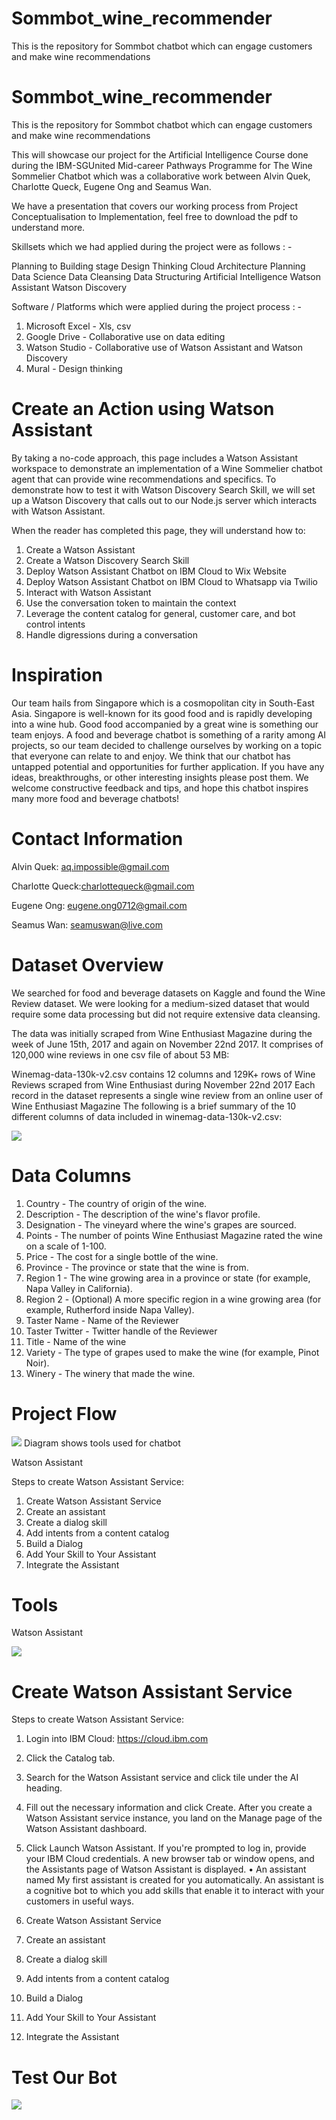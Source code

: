 # Sommbot_wine_recommender
This is the repository for Sommbot chatbot which can engage customers and make wine recommendations

# Sommbot_wine_recommender
This is the repository for Sommbot chatbot which can engage customers and make wine recommendations

This will showcase our project for the Artificial Intelligence Course done during the IBM-SGUnited Mid-career Pathways Programme for The Wine Sommelier Chatbot which was a collaborative work between Alvin Quek, Charlotte Queck, Eugene Ong and Seamus Wan. 

We have a presentation that covers our working process from Project Conceptualisation to Implementation, feel free to download the pdf to understand more. 

Skillsets which we had applied during the project were as follows : -

Planning to Building stage
Design Thinking
Cloud Architecture Planning
Data Science
Data Cleansing
Data Structuring
Artificial Intelligence
Watson Assistant
Watson Discovery

Software / Platforms which were applied during the project process : - 

1. Microsoft Excel - Xls, csv
2. Google Drive - Collaborative use on data editing 
4. Watson Studio - Collaborative use of Watson Assistant and Watson Discovery
5. Mural - Design thinking 

# Create an Action using Watson Assistant
By taking a no-code approach, this page includes a Watson Assistant workspace to demonstrate an implementation of a Wine Sommelier chatbot agent that can provide wine recommendations and specifics. To demonstrate how to test it with Watson Discovery Search Skill, we will set up a Watson Discovery that calls out to our Node.js server which interacts with Watson Assistant.

When the reader has completed this page, they will understand how to:
1. Create a Watson Assistant
2. Create a Watson Discovery Search Skill
3. Deploy Watson Assistant Chatbot on IBM Cloud to Wix Website 
4. Deploy Watson Assistant Chatbot on IBM Cloud to Whatsapp via Twilio
5. Interact with Watson Assistant
6. Use the conversation token to maintain the context
7. Leverage the content catalog for general, customer care, and bot control intents
8. Handle digressions during a conversation

# Inspiration
Our team hails from Singapore which is a cosmopolitan city in South-East Asia. Singapore is well-known for its good food and is rapidly developing into a wine hub. Good food accompanied by a great wine is something our team enjoys.
A food and beverage chatbot is something of a rarity among AI projects, so our team decided to challenge ourselves by working on a topic that everyone can relate to and enjoy.
We think that our chatbot has untapped potential and opportunities for further application. If you have any ideas, breakthroughs, or other interesting insights please post them.
We welcome constructive feedback and tips, and hope this chatbot inspires many more food and beverage chatbots!

# Contact Information
Alvin Quek: aq.impossible@gmail.com

Charlotte Queck:charlottequeck@gmail.com

Eugene Ong: eugene.ong0712@gmail.com

Seamus Wan: seamuswan@live.com
 
# Dataset Overview
We searched for food and beverage datasets on Kaggle and found the Wine Review dataset. We were looking for a medium-sized dataset that would require some data processing but did not require extensive data cleansing. 

The data was initially scraped from Wine Enthusiast Magazine during the week of June 15th, 2017 and again on November 22nd 2017. It comprises of 120,000 wine reviews in one csv file of about 53 MB:

Winemag-data-130k-v2.csv contains 12 columns and 129K+ rows of Wine Reviews scraped from Wine Enthusiast during November 22nd 2017
Each record in the dataset represents a single wine review from an online user of Wine Enthusiast Magazine
The following is a brief summary of the 10 different columns of data included in winemag-data-130k-v2.csv:

<img src="https://github.com/s1m0n0ne/Sommbot_wine_recommender/blob/main/images/wine%20dataset%20screenshot.png">

# Data Columns
1. Country - The country of origin of the wine.
2. Description - The description of the wine's flavor profile.
3. Designation - The vineyard where the wine's grapes are sourced.
4. Points - The number of points Wine Enthusiast Magazine rated the wine on a scale of 1-100.
5. Price - The cost for a single bottle of the wine.
5. Province - The province or state that the wine is from.
6. Region 1 - The wine growing area in a province or state (for example, Napa Valley in California).
7. Region 2 - (Optional) A more specific region in a wine growing area (for example, Rutherford inside Napa Valley).
8. Taster Name - Name of the Reviewer
9. Taster Twitter - Twitter handle of the Reviewer
10. Title - Name of the wine
11. Variety - The type of grapes used to make the wine (for example, Pinot Noir).
12. Winery - The winery that made the wine.

# Project Flow 
<img src="https://github.com/s1m0n0ne/Sommbot_wine_recommender/blob/main/images/Flow_ToolsForChatbot.png">
Diagram shows tools used for chatbot

Watson Assistant

Steps to create Watson Assistant Service:
1. Create Watson Assistant Service
2. Create an assistant
3. Create a dialog skill
4. Add intents from a content catalog
5. Build a Dialog
6. Add Your Skill to Your Assistant
7. Integrate the Assistant

# Tools
Watson Assistant

<img src="https://github.com/s1m0n0ne/Sommbot_wine_recommender/blob/main/images/Flow_WA.png">


# Create Watson Assistant Service
Steps to create Watson Assistant Service:

1. Login into IBM Cloud: https://cloud.ibm.com
2. Click the Catalog tab.
3. Search for the Watson Assistant service and click tile under the AI heading.



4. Fill out the necessary information and click Create.
After you create a Watson Assistant service instance, you land on the Manage page of the Watson Assistant dashboard.
5. Click Launch Watson Assistant. If you're prompted to log in, provide your IBM Cloud credentials.
A new browser tab or window opens, and the Assistants page of Watson Assistant is displayed.
• An assistant named My first assistant is created for you automatically. An assistant is a cognitive bot to which you add skills that enable it to interact with your customers in useful ways.


1. Create Watson Assistant Service
2. Create an assistant
3. Create a dialog skill
4. Add intents from a content catalog
5. Build a Dialog
6. Add Your Skill to Your Assistant
7. Integrate the Assistant

# Test Our Bot
<img src="https://github.com/s1m0n0ne/Sommbot_wine_recommender/blob/main/images/wix%20website%20screenshot.png">
